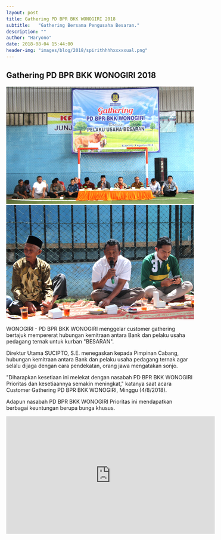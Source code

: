 ```yaml
---
layout: post
title: Gathering PD BPR BKK WONOGIRI 2018
subtitle:   "Gathering Bersama Pengusaha Besaran."
description: ""
author: "Haryono"
date: 2018-08-04 15:44:00
header-img: "images/blog/2018/spirithhhhxxxxxual.png"
---
```



## Gathering PD BPR BKK WONOGIRI 2018


<img src="/images/blog/2018/1.png" class="img-responsive img-centered" alt="">


<img src="/images/blog/2018/2.png" class="img-responsive img-centered" alt="">


WONOGIRI - PD BPR BKK WONOGIRI menggelar customer gathering bertajuk mempererat hubungan kemitraan antara Bank dan pelaku usaha pedagang ternak untuk kurban "BESARAN".

Direktur Utama SUCIPTO, S.E. menegaskan kepada Pimpinan Cabang, hubungan kemitraan antara Bank dan pelaku usaha pedagang ternak agar selalu dijaga dengan cara pendekatan, orang jawa mengatakan sonjo.

"Diharapkan kesetiaan ini melekat dengan nasabah PD BPR BKK WONOGIRI Prioritas dan kesetiaannya semakin meningkat," katanya saat acara Customer Gathering PD BPR BKK WONOGIRI, Minggu (4/8/2018).

Adapun nasabah PD BPR BKK WONOGIRI Prioritas ini mendapatkan berbagai keuntungan berupa bunga khusus. 


<iframe width="560" height="315" src="https://www.youtube.com/embed/EEtyn2uVWDY" frameborder="0" allow="autoplay; encrypted-media" allowfullscreen></iframe></div>

